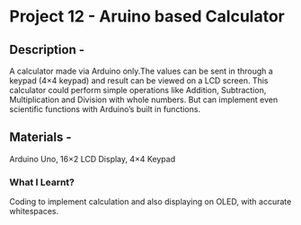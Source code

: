 # Project 12 - Aruino based Calculator
## Description -
A calculator made via Arduino only.The values can be sent in through a keypad (4×4 keypad) and result can be viewed on a LCD screen. This calculator could perform simple operations like Addition, Subtraction, Multiplication and Division with whole numbers. But can implement even scientific functions with Arduino’s built in functions.
## Materials -
Arduino Uno, 16×2 LCD Display, 4×4 Keypad
### What I Learnt?
Coding to implement calculation and also displaying on OLED, with accurate whitespaces.

